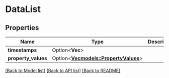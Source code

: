 # DataList

## Properties

Name | Type | Description | Notes
------------ | ------------- | ------------- | -------------
**timestamps** | Option<**Vec<i32>**> |  | [optional]
**property_values** | Option<[**Vec<models::PropertyValues>**](PropertyValues.md)> |  | [optional]

[[Back to Model list]](../README.md#documentation-for-models) [[Back to API list]](../README.md#documentation-for-api-endpoints) [[Back to README]](../README.md)


